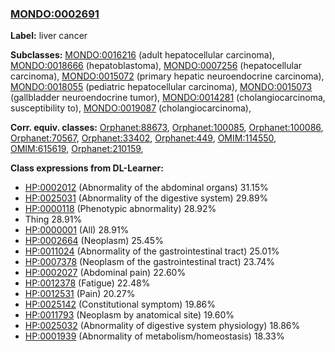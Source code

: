 
### [MONDO:0002691](http://purl.obolibrary.org/obo/MONDO_0002691)
**Label:** liver cancer

**Subclasses:** [MONDO:0016216](http://purl.obolibrary.org/obo/MONDO_0016216) (adult hepatocellular carcinoma), [MONDO:0018666](http://purl.obolibrary.org/obo/MONDO_0018666) (hepatoblastoma), [MONDO:0007256](http://purl.obolibrary.org/obo/MONDO_0007256) (hepatocellular carcinoma), [MONDO:0015072](http://purl.obolibrary.org/obo/MONDO_0015072) (primary hepatic neuroendocrine carcinoma), [MONDO:0018055](http://purl.obolibrary.org/obo/MONDO_0018055) (pediatric hepatocellular carcinoma), [MONDO:0015073](http://purl.obolibrary.org/obo/MONDO_0015073) (gallbladder neuroendocrine tumor), [MONDO:0014281](http://purl.obolibrary.org/obo/MONDO_0014281) (cholangiocarcinoma, susceptibility to), [MONDO:0019087](http://purl.obolibrary.org/obo/MONDO_0019087) (cholangiocarcinoma), 

**Corr. equiv. classes:** [Orphanet:88673](http://www.orpha.net/ORDO/Orphanet_88673), [Orphanet:100085](http://www.orpha.net/ORDO/Orphanet_100085), [Orphanet:100086](http://www.orpha.net/ORDO/Orphanet_100086), [Orphanet:70567](http://www.orpha.net/ORDO/Orphanet_70567), [Orphanet:33402](http://www.orpha.net/ORDO/Orphanet_33402), [Orphanet:449](http://www.orpha.net/ORDO/Orphanet_449), [OMIM:114550](http://purl.obolibrary.org/obo/OMIM_114550), [OMIM:615619](http://purl.obolibrary.org/obo/OMIM_615619), [Orphanet:210159](http://www.orpha.net/ORDO/Orphanet_210159), 

**Class expressions from DL-Learner:**

- [HP:0002012](http://purl.obolibrary.org/obo/HP_0002012) (Abnormality of the abdominal organs) 31.15%
- [HP:0025031](http://purl.obolibrary.org/obo/HP_0025031) (Abnormality of the digestive system) 29.89%
- [HP:0000118](http://purl.obolibrary.org/obo/HP_0000118) (Phenotypic abnormality) 28.92%
- Thing 28.91%
- [HP:0000001](http://purl.obolibrary.org/obo/HP_0000001) (All) 28.91%
- [HP:0002664](http://purl.obolibrary.org/obo/HP_0002664) (Neoplasm) 25.45%
- [HP:0011024](http://purl.obolibrary.org/obo/HP_0011024) (Abnormality of the gastrointestinal tract) 25.01%
- [HP:0007378](http://purl.obolibrary.org/obo/HP_0007378) (Neoplasm of the gastrointestinal tract) 23.74%
- [HP:0002027](http://purl.obolibrary.org/obo/HP_0002027) (Abdominal pain) 22.60%
- [HP:0012378](http://purl.obolibrary.org/obo/HP_0012378) (Fatigue) 22.48%
- [HP:0012531](http://purl.obolibrary.org/obo/HP_0012531) (Pain) 20.27%
- [HP:0025142](http://purl.obolibrary.org/obo/HP_0025142) (Constitutional symptom) 19.86%
- [HP:0011793](http://purl.obolibrary.org/obo/HP_0011793) (Neoplasm by anatomical site) 19.60%
- [HP:0025032](http://purl.obolibrary.org/obo/HP_0025032) (Abnormality of digestive system physiology) 18.86%
- [HP:0001939](http://purl.obolibrary.org/obo/HP_0001939) (Abnormality of metabolism/homeostasis) 18.33%


